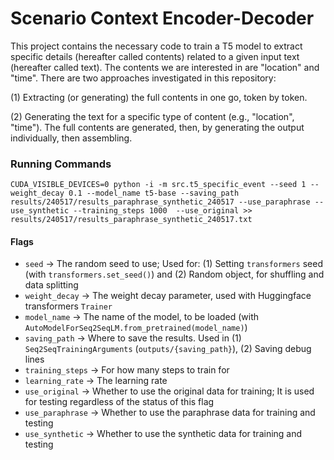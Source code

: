 # Scenario Context Encoder-Decoder

This project contains the necessary code to train a T5 model to extract specific details (hereafter called contents) related to a given input text (hereafter called text).
The contents we are interested in are "location" and "time". 
There are two approaches investigated in this repository:

(1) Extracting (or generating) the full contents in one go, token by token.

(2) Generating the text for a specific type of content (e.g., "location", "time"). The full contents are generated, then, by generating the output individually, then assembling.


### Running Commands

```
CUDA_VISIBLE_DEVICES=0 python -i -m src.t5_specific_event --seed 1 --weight_decay 0.1 --model_name t5-base --saving_path results/240517/results_paraphrase_synthetic_240517 --use_paraphrase --use_synthetic --training_steps 1000  --use_original >> results/240517/results_paraphrase_synthetic_240517.txt
```

#### Flags
- `seed` -> The random seed to use; Used for: (1) Setting `transformers` seed (with `transformers.set_seed()`) and (2) Random object, for shuffling and data splitting
- `weight_decay` -> The weight decay parameter, used with Huggingface transformers `Trainer`
- `model_name` -> The name of the model, to be loaded (with `AutoModelForSeq2SeqLM.from_pretrained(model_name)`)
- `saving_path` -> Where to save the results. Used in (1) `Seq2SeqTrainingArguments` (`outputs/{saving_path}`), (2) Saving debug lines
- `training_steps` -> For how many steps to train for
- `learning_rate` -> The learning rate
- `use_original` -> Whether to use the original data for training; It is used for testing regardless of the status of this flag
- `use_paraphrase` -> Whether to use the paraphrase data for training and testing
- `use_synthetic` -> Whether to use the synthetic data for training and testing
